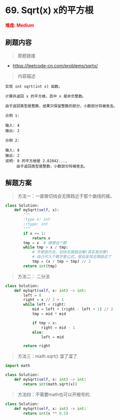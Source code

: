 # 69. Sqrt(x) x的平方根

**<font color=red>难度: Medium</font>**

## 刷题内容

> 原题链接

* https://leetcode-cn.com/problems/sqrtx/

> 内容描述

```
实现 int sqrt(int x) 函数。

计算并返回 x 的平方根，其中 x 是非负整数。

由于返回类型是整数，结果只保留整数的部分，小数部分将被舍去。

示例 1:

输入: 4
输出: 2

示例 2:

输入: 8
输出: 2
说明: 8 的平方根是 2.82842..., 
     由于返回类型是整数，小数部分将被舍去。
```

## 解题方案

> 方法一：一直做切线会无限趋近于那个曲线的接。

```python
class Solution:
    def mySqrt(self, x):
        """
        :type x: int
        :rtype: int
        """
        if x <= 1:
            return x
        tmp = x  # 随便设个数
        while tmp > x / tmp:
        	# 牛顿迭代法，切线无限趋近解(其实我也蒙)
        	# 自己代入个数字套公式，就会发现无限趋近了
            tmp = (x / tmp + tmp) // 2
        return int(tmp)
```



> 方法二： 二分法

```python
class Solution:
    def mySqrt(self, x: int) -> int:
        left = 0
        right = x // 2 + 1
        while left < right:
            mid = left + (right - left + 1) // 2
            tmp = mid * mid

            if tmp > x:
                right = mid - 1
            else:
                left = mid

        return right
```



> 方法三：math.sqrt() 溜了溜了

```python
import math

class Solution:
    def mySqrt(self, x: int) -> int:
        return int(math.sqrt(x))
```



> 方法四：不需要math也可以开根号的.

```python
class Solution:
    def mySqrt(self, x: int) -> int:
        return int(x ** 0.5)
```

